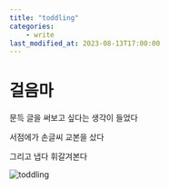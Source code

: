 ```yaml
---
title: "toddling"
categories:
    - write
last_modified_at: 2023-08-13T17:00:00
---
```


# 걸음마

문득 글을 써보고 싶다는 생각이 들었다

서점에가 손글씨 교본을 샀다

그리고 냅다 휘갈겨본다

![toddling](./20230813_151003_HDR.jpg)
